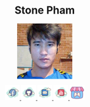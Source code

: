 <h1 align="center">Stone Pham</h1>

<p align="center">
    <img src="https://github.com/stonepham22/stonepham22/blob/main/Image/MyPic.jpg" alt="MyPic" width="150">
</p>

<div align="center">
    <a href="https://www.facebook.com/profile.php?id=100095605534038" target="_blank">
        <img src="https://github.com/stonepham22/stonepham22/blob/main/Image/Icons/facebook.png" width="40" height="40">
    </a>
    <a href="https://github.com/stonepham22" target="_blank">
        <img src="https://github.com/stonepham22/stonepham22/blob/main/Image/Icons/github.png" width="40" height="40">
    </a>
    <a href="mailto:tongthachpham22101997@gmail.com">
        <img src="https://github.com/stonepham22/stonepham22/blob/main/Image/Icons/mail.png" width="40" height="40">
    </a>
    <a href="https://www.youtube.com/@TongThachPham/featured" target="_blank">
        <img src="https://github.com/stonepham22/stonepham22/blob/main/Image/Icons/youtube.png" width="40" height="40">
    </a>
    <a href="https://stonepham.itch.io" target="_blank">
        <img src="https://github.com/stonepham22/stonepham22/blob/main/Image/Icons/itch.io.png" width="40" height="40">
    </a>
</div>
